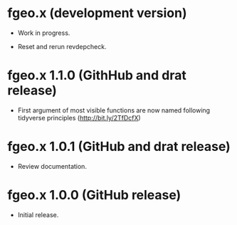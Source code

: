 # fgeo.x (development version)

* Work in progress.

* Reset and rerun revdepcheck.

# fgeo.x 1.1.0 (GithHub and drat release)

* First argument of most visible functions are now named following tidyverse principles (<http://bit.ly/2TfDcfX>)

# fgeo.x 1.0.1 (GitHub and drat release)

* Review documentation.

# fgeo.x 1.0.0 (GitHub release)

* Initial release.
